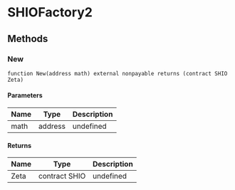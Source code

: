 # SHIOFactory2









## Methods

### New

```solidity
function New(address math) external nonpayable returns (contract SHIO Zeta)
```





#### Parameters

| Name | Type | Description |
|---|---|---|
| math | address | undefined |

#### Returns

| Name | Type | Description |
|---|---|---|
| Zeta | contract SHIO | undefined |





